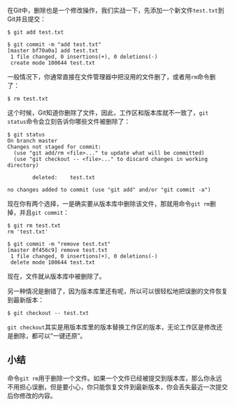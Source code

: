 在Git中，删除也是一个修改操作，我们实战一下，先添加一个新文件`test.txt`到Git并且提交：  
```
$ git add test.txt

$ git commit -m "add test.txt"
[master bf70a0a] add test.txt
 1 file changed, 0 insertions(+), 0 deletions(-)
 create mode 100644 test.txt

```   
一般情况下，你通常直接在文件管理器中把没用的文件删了，或者用`rm`命令删了：
```
$ rm test.txt
```
这个时候，Git知道你删除了文件，因此，工作区和版本库就不一致了，`git status`命令会立刻告诉你哪些文件被删除了：  
```
$ git status
On branch master
Changes not staged for commit:
  (use "git add/rm <file>..." to update what will be committed)
  (use "git checkout -- <file>..." to discard changes in working directory)

        deleted:    test.txt

no changes added to commit (use "git add" and/or "git commit -a")
```
现在你有两个选择，一是确实要从版本库中删除该文件，那就用命令`git rm`删掉，并且`git commit`：  
```
$ git rm test.txt
rm 'test.txt'

$ git commit -m "remove test.txt"
[master 0f456c9] remove test.txt
 1 file changed, 0 insertions(+), 0 deletions(-)
 delete mode 100644 test.txt
```
现在，文件就从版本库中被删除了。

另一种情况是删错了，因为版本库里还有呢，所以可以很轻松地把误删的文件恢复到最新版本：  
```
$ git checkout -- test.txt
```
`git checkout`其实是用版本库里的版本替换工作区的版本，无论工作区是修改还是删除，都可以“一键还原”。  

## 小结
命令`git rm`用于删除一个文件。如果一个文件已经被提交到版本库，那么你永远不用担心误删，但是要小心，你只能恢复文件到最新版本，你会丢失最近一次提交后你修改的内容。